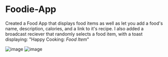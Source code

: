 # Foodie-App
Created a Food App that displays food items as well as let you add a food's name, description, calories, and a link to it's recipe. I also added a broadcast reciever that randomly selects a food item, with a toast displaying: "Happy Cooking: *Food Item*"


![image](https://github.com/ShirleyP8908/Foodie-App/assets/98612806/2476e5d7-1a9b-42b4-bbbe-54836b644f57)
![image](https://github.com/ShirleyP8908/Foodie-App/assets/98612806/93a125bb-1e65-44cc-92dd-dc4976f2db3c)
